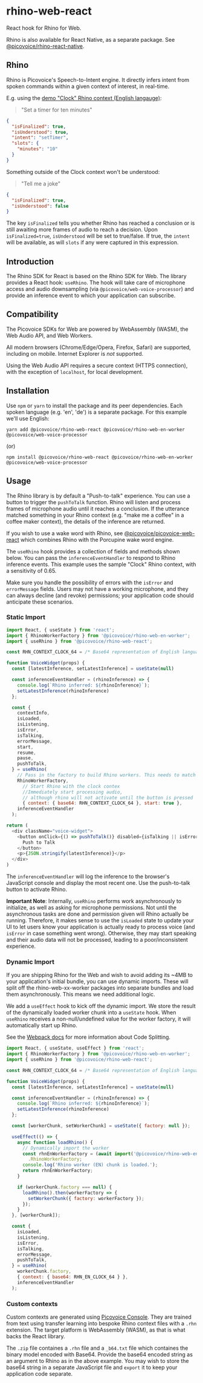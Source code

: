 # rhino-web-react

React hook for Rhino for Web.

Rhino is also available for React Native, as a separate package. See [@picovoice/rhino-react-native](https://www.npmjs.com/package/@picovoice/rhino-react-native).

## Rhino

Rhino is Picovoice's Speech-to-Intent engine. It directly infers intent from spoken commands within a given context of interest, in real-time.

E.g. using the [demo "Clock" Rhino context (English langauge)](https://github.com/Picovoice/rhino/blob/master/resources/contexts/wasm/clock_wasm.rhn):

> "Set a timer for ten minutes"

```json
{
  "isFinalized": true,
  "isUnderstood": true,
  "intent": "setTimer",
  "slots": {
    "minutes": "10"
  }
}
```

Something outside of the Clock context won't be understood:

> "Tell me a joke"

```json
{
  "isFinalized": true,
  "isUnderstood": false
}
```

The key `isFinalized` tells you whether Rhino has reached a conclusion or is still awaiting more frames of audio to reach a decision. Upon `isFinalized=true`, `isUnderstood` will be set to true/false. If true, the `intent` will be available, as will `slots` if any were captured in this expression.

## Introduction

The Rhino SDK for React is based on the Rhino SDK for Web. The library provides a React hook: `useRhino`. The hook will take care of microphone access and audio downsampling (via `@picovoice/web-voice-processor`) and provide an inference event to which your application can subscribe.

## Compatibility

The Picovoice SDKs for Web are powered by WebAssembly (WASM), the Web Audio API, and Web Workers.

All modern browsers (Chrome/Edge/Opera, Firefox, Safari) are supported, including on mobile. Internet Explorer is _not_ supported.

Using the Web Audio API requires a secure context (HTTPS connection), with the exception of `localhost`, for local development.

## Installation

Use `npm` or `yarn` to install the package and its peer dependencies. Each spoken language (e.g. 'en', 'de') is a separate package. For this example we'll use English:

```console
yarn add @picovoice/rhino-web-react @picovoice/rhino-web-en-worker @picovoice/web-voice-processor
```

(or)

```console
npm install @picovoice/rhino-web-react @picovoice/rhino-web-en-worker @picovoice/web-voice-processor
```

## Usage

The Rhino library is by default a "Push-to-talk" experience. You can use a button to trigger the `pushToTalk` function. Rhino will listen and process frames of microphone audio until it reaches a conclusion. If the utterance matched something in your Rhino context (e.g. "make me a coffee" in a coffee maker context), the details of the inference are returned.

If you wish to use a wake word with Rhino, see [@picovoice/picovoice-web-react](https://www.npmjs.com/package/@picovoice/picovoice-web-react) which combines Rhino with the Porcupine wake word engine.

The `useRhino` hook provides a collection of fields and methods shown below. You can pass the `inferenceEventHandler` to respond to Rhino inference events. This example uses the sample "Clock" Rhino context, with a sensitivity of 0.65.

Make sure you handle the possibility of errors with the `isError` and `errorMessage` fields. Users may not have a working microphone, and they can always decline (and revoke) permissions; your application code should anticipate these scenarios.

### Static Import

```javascript
import React, { useState } from 'react';
import { RhinoWorkerFactory } from '@picovoice/rhino-web-en-worker';
import { useRhino } from '@picovoice/rhino-web-react';

const RHN_CONTEXT_CLOCK_64 = /* Base64 representation of English language clock_wasm.rhn, omitted for brevity */

function VoiceWidget(props) {
  const [latestInference, setLatestInference] = useState(null)

  const inferenceEventHandler = (rhinoInference) => {
    console.log(`Rhino inferred: ${rhinoInference}`);
    setLatestInference(rhinoInference)
  };

  const {
    contextInfo,
    isLoaded,
    isListening,
    isError,
    isTalking,
    errorMessage,
    start,
    resume,
    pause,
    pushToTalk,
  } = useRhino(
    // Pass in the factory to build Rhino workers. This needs to match the context language below
    RhinoWorkerFactory,
      // Start Rhino with the clock contex
      //Immediately start processing audio,
      // although rhino will not activate until the button is pressed
      { context: { base64: RHN_CONTEXT_CLOCK_64 }, start: true },
    inferenceEventHandler
  );

return (
  <div className="voice-widget">
    <button onClick={() => pushToTalk()} disabled={isTalking || isError || !isLoaded}>
      Push to Talk
    </button>
    <p>{JSON.stringify(latestInference)}</p>
  </div>
)
```

The `inferenceEventHandler` will log the inference to the browser's JavaScript console and display the most recent one. Use the push-to-talk button to activate Rhino.

**Important Note**: Internally, `useRhino` performs work asynchronously to initialize, as well as asking for microphone permissions. Not until the asynchronous tasks are done and permission given will Rhino actually be running. Therefore, it makes sense to use the `isLoaded` state to update your UI to let users know your application is actually ready to process voice (and `isError` in case something went wrong). Otherwise, they may start speaking and their audio data will not be processed, leading to a poor/inconsistent experience.

### Dynamic Import

If you are shipping Rhino for the Web and wish to avoid adding its ~4MB to your application's initial bundle, you can use dynamic imports. These will split off the rhino-web-xx-worker packages into separate bundles and load them asynchronously. This means we need additional logic.

We add a `useEffect` hook to kick off the dynamic import. We store the result of the dynamically loaded worker chunk into a `useState` hook. When `useRhino` receives a non-null/undefined value for the worker factory, it will automatically start up Rhino.

See the [Webpack docs](https://webpack.js.org/guides/code-splitting/) for more information about Code Splitting.

```javascript
import React, { useState, useEffect } from 'react';
import { RhinoWorkerFactory } from '@picovoice/rhino-web-en-worker';
import { useRhino } from '@picovoice/rhino-web-react';

const RHN_CONTEXT_CLOCK_64 = /* Base64 representation of English language clock_wasm.rhn, omitted for brevity */

function VoiceWidget(props) {
  const [latestInference, setLatestInference] = useState(null)

  const inferenceEventHandler = (rhinoInference) => {
    console.log(`Rhino inferred: ${rhinoInference}`);
    setLatestInference(rhinoInference)
  };

  const [workerChunk, setWorkerChunk] = useState({ factory: null });

  useEffect(() => {
    async function loadRhino() {
      // Dynamically import the worker
      const rhnEnWorkerFactory = (await import('@picovoice/rhino-web-en-worker'))
        .RhinoWorkerFactory;
      console.log('Rhino worker (EN) chunk is loaded.');
      return rhnEnWorkerFactory;
    }

    if (workerChunk.factory === null) {
      loadRhino().then(workerFactory => {
        setWorkerChunk({ factory: workerFactory });
      });
    }
  }, [workerChunk]);

  const {
    isLoaded,
    isListening,
    isError,
    isTalking,
    errorMessage,
    pushToTalk,
  } = useRhino(
    workerChunk.factory,
    { context: { base64: RHN_EN_CLOCK_64 } },
    inferenceEventHandler
  );
```

### Custom contexts

Custom contexts are generated using [Picovoice Console](https://picovoice.ai/console/). They are trained from text using transfer learning into bespoke Rhino context files with a `.rhn` extension. The target platform is WebAssembly (WASM), as that is what backs the React library.

The `.zip` file containes a `.rhn` file and a `_b64.txt` file which containes the binary model encoded with Base64. Provide the base64 encoded string as an argument to Rhino as in the above example. You may wish to store the base64 string in a separate JavaScript file and `export` it to keep your application code separate.
